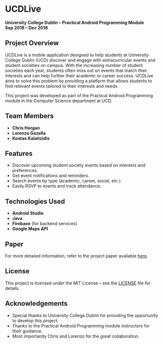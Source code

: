 # UCDLive

**University College Dublin – Practical Android Programming Module**  
**Sep 2018 – Dec 2018**  

## Project Overview

UCDLive is a mobile application designed to help students at University College Dublin (UCD) discover and engage with extracurricular events and student societies on campus. With the increasing number of student societies each year, students often miss out on events that match their interests and can help further their academic or career success. UCDLive aims to solve this problem by providing a platform that allows students to find relevant events tailored to their interests and needs.

This project was developed as part of the Practical Android Programming module in the Computer Science department at UCD.

## Team Members
- **Chris Horgan**
- **Lorenzo Gazella**
- **Kostas Kalaitzidis**

## Features
- Discover upcoming student society events based on interests and preferences.
- Get event notifications and reminders.
- Search events by type (academic, career, social, etc.).
- Easily RSVP to events and track attendance.

## Technologies Used
- **Android Studio**
- **Java**
- **Firebase** (for backend services)
- **Google Maps API**

## Paper
For more detailed information, refer to the project paper available [here](https://bit.ly/2RcejnH).

## License
This project is licensed under the MIT License – see the [LICENSE](LICENSE) file for details.

## Acknowledgements
- Special thanks to University College Dublin for providing the opportunity to develop this project.
- Thanks to the Practical Android Programming module instructors for their guidance.
- Most importantly Chris and Lorenzo for the great collaboration. 

